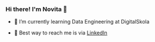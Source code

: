 ### Hi there! I'm Novita 👋

- 🌱 I’m currently learning Data Engineering at DigitalSkola

- 💬 Best way to reach me is via [LinkedIn](https://www.linkedin.com/in/novita-sari-73a310111/)

<!--
**NovitaSari04/NovitaSari04** is a ✨ _special_ ✨ repository because its `README.md` (this file) appears on your GitHub profile.



- 🌱 I’m currently learning ... 🔭 👯

- 👯 I’m looking to collaborate on ...

- 🤔 I’m looking for help with ...

- 💬 Ask me about ...

- 📫 How to reach me: ...

- 😄 Pronouns: ...

- ⚡ Fun fact: ...
